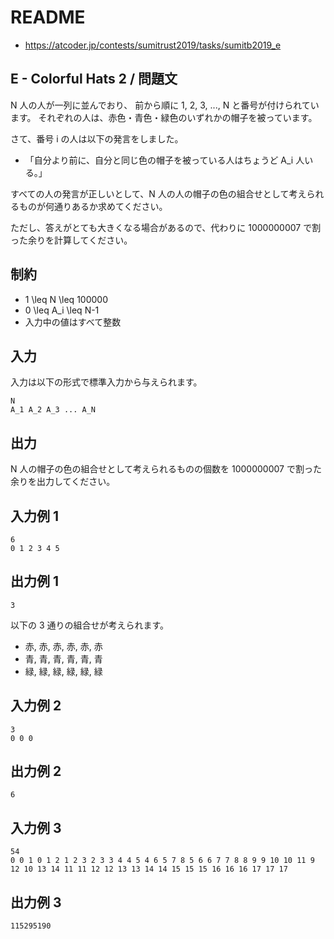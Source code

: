 # README
- <https://atcoder.jp/contests/sumitrust2019/tasks/sumitb2019_e>
## E - Colorful Hats 2 / 問題文
N 人の人が一列に並んでおり、
前から順に 1, 2, 3, ..., N と番号が付けられています。
それぞれの人は、赤色・青色・緑色のいずれかの帽子を被っています。

さて、番号 i の人は以下の発言をしました。

* 「自分より前に、自分と同じ色の帽子を被っている人はちょうど A_i 人いる。」

すべての人の発言が正しいとして、N 人の人の帽子の色の組合せとして考えられるものが何通りあるか求めてください。

ただし、答えがとても大きくなる場合があるので、代わりに 1000000007 で割った余りを計算してください。
## 制約
* 1 \leq N \leq 100000
* 0 \leq A_i \leq N-1
* 入力中の値はすべて整数
## 入力
入力は以下の形式で標準入力から与えられます。

```
N
A_1 A_2 A_3 ... A_N
```
## 出力
N 人の帽子の色の組合せとして考えられるものの個数を 1000000007 で割った余りを出力してください。
## 入力例 1
```
6
0 1 2 3 4 5
```
## 出力例 1
```
3
```

以下の 3 通りの組合せが考えられます。

* 赤, 赤, 赤, 赤, 赤, 赤
* 青, 青, 青, 青, 青, 青
* 緑, 緑, 緑, 緑, 緑, 緑
## 入力例 2
```
3
0 0 0
```
## 出力例 2
```
6
```
## 入力例 3
```
54
0 0 1 0 1 2 1 2 3 2 3 3 4 4 5 4 6 5 7 8 5 6 6 7 7 8 8 9 9 10 10 11 9 12 10 13 14 11 11 12 12 13 13 14 14 15 15 15 16 16 16 17 17 17
```
## 出力例 3
```
115295190
```

